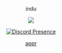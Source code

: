 <p align="center">
    indu
<p align="center">  
<img src="https://komarev.com/ghpvc/?username=respitory&color=grey">
  <p align="center">
<a href="https://discord.com/users/814564335359229972"><img src="https://lanyard-profile-readme.vercel.app/api/814564335359229972" alt="Discord Presence"></a></p>
<p align="center">
<p align="center">
    <a href="https://wintr.rip">appr</a>
